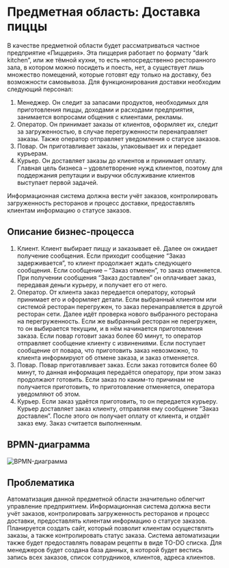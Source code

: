 # Предметная область: Доставка пиццы
В качестве предметной области будет рассматриваться частное 
предприятие «Пиццерия». Эта пиццерия работает по формату “dark kitchen”, 
или же тёмной кухни, то есть непосредственно ресторанного зала, в котором 
можно посидеть и поесть, нет, а существует лишь множество помещений, 
которые готовят еду только на доставку, без возможности самовывоза.
Для функционирования доставки необходим следующий персонал:
1. Менеджер. Он следит за запасами продуктов, необходимых для 
приготовления пиццы, доходами и расходами предприятия, занимается 
вопросами общения с клиентами, рекламы.
2. Оператор. Он принимает заказы от клиентов, оформляет их, следит 
за загруженностью, в случае перегруженности перенаправляет заказы. Также 
оператор отправляет уведомления о статусе заказов.
3. Повар. Он приготавливает заказы, упаковывает их и передает 
курьерам.
4. Курьер. Он доставляет заказы до клиентов и принимает оплату.
Главная цель бизнеса – удовлетворение нужд клиентов, поэтому для 
поддержания репутации и выручки обслуживание клиентов выступает первой 
задачей. 

Информационная система должна вести учёт заказов, контролировать загруженность ресторанов
и процесс доставки, предоставлять клиентам информацию о статусе заказов.

## Описание бизнес-процесса
1. Клиент. Клиент выбирает пиццу и заказывает её. Далее он ожидает 
получение сообщения. Если приходит сообщение “Заказ задерживается”, то 
клиент продолжает ждать следующего сообщения. Если сообщение – “Заказ 
отменен”, то заказ отменяется. При 
получении сообщения “Заказ доставлен” он оплачивает заказ, передавая 
деньги курьеру, и получает его от него.
2. Оператор. От клиента заказ передается оператору, который 
принимает его и оформляет детали. Если выбранный клиентом или системой 
ресторан перегружен, то заказ перенаправляется в другой ресторан сети. Далее 
идёт проверка нового выбранного ресторана на перегруженность. Если же 
выбранный ресторан не перегружен, то он выбирается текущим, и в нём 
начинается приготовления заказа. Если повар готовит заказ более 60 минут, то 
оператор отправляет сообщение клиенту с извинениями. Если поступает 
сообщение от повара, что приготовить заказ невозможно, то клиента 
информируют об отмене заказа, и заказ отменяется.
3. Повар. Повар приготавливает заказ. Если заказ готовится более 60 
минут, то данная информация передаётся оператору, при этом заказ 
продолжают готовить. Если заказ по каким-то причинам не получается 
приготовить, то приготовление отменяется, оператора уведомляют 
об этом. 
4. Курьер. Если заказ удаётся приготовить, то он передается курьеру. 
Курьер доставляет заказ клиенту, отправляя ему сообщение “Заказ доставлен”. 
После этого он получает оплату от клиента, и отдаёт заказ ему. Заказ считается выполненным.

## BPMN-диаграмма
![BPMN-диаграмма](https://user-images.githubusercontent.com/35939102/195768710-fe8bae4f-8a20-46c2-8348-5fe6201e32bc.png)

## Проблематика
Автоматизация данной предметной области значительно облегчит управление предприятием.
Информационная система должна вести учёт заказов, контролировать загруженность ресторанов
и процесс доставки, предоставлять клиентам информацию о статусе заказов.
Планируется создать сайт, который позволит клиентам осуществлять заказы, а также контролировать статус заказа.
Система автоматизации также будет предоставлять поварам рецепты в виде TO-DO списка. Для менеджеров будет создана база данных,
в которой будет вестись запись всех заказов, список сотрудников, клиентов, адреса клиентов.
